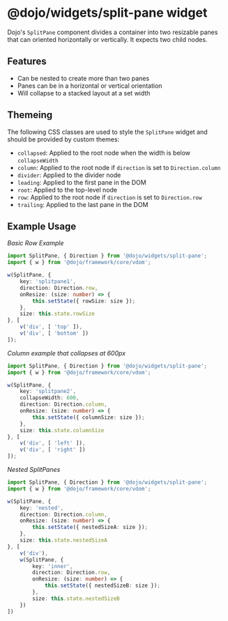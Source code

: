 # @dojo/widgets/split-pane widget

Dojo's `SplitPane` component divides a container into two resizable panes that can oriented horizontally or vertically. It expects two child nodes.

## Features

- Can be nested to create more than two panes
- Panes can be in a horizontal or vertical orientation
- Will collapse to a stacked layout at a set width

## Themeing

The following CSS classes are used to style the `SplitPane` widget and should be provided by custom themes:

- `collapsed`: Applied to the root node when the width is below `collapseWidth`
- `column`: Applied to the root node if `direction` is set to `Direction.column`
- `divider`: Applied to the divider node
- `leading`: Applied to the first pane in the DOM
- `root`: Applied to the top-level node
- `row`: Applied to the root node if `direction` is set to `Direction.row`
- `trailing`: Applied to the last pane in the DOM

## Example Usage

*Basic Row Example*
```typescript
import SplitPane, { Direction } from '@dojo/widgets/split-pane';
import { w } from '@dojo/framework/core/vdom';

w(SplitPane, {
	key: 'splitpane1',
	direction: Direction.row,
	onResize: (size: number) => {
		this.setState({ rowSize: size });
	},
	size: this.state.rowSize
}, [
	v('div', [ 'top' ]),
	v('div', [ 'bottom' ])
]);
```

*Column example that collapses at 600px*
```typescript
import SplitPane, { Direction } from '@dojo/widgets/split-pane';
import { w } from '@dojo/framework/core/vdom';

w(SplitPane, {
	key: 'splitpane2',
	collapseWidth: 600,
	direction: Direction.column,
	onResize: (size: number) => {
		this.setState({ columnSize: size });
	},
	size: this.state.columnSize
}, [
	v('div', [ 'left' ]),
	v('div', [ 'right' ])
]);
```

*Nested SplitPanes*
```typescript
import SplitPane, { Direction } from '@dojo/widgets/split-pane';
import { w } from '@dojo/framework/core/vdom';

w(SplitPane, {
	key: 'nested',
	direction: Direction.column,
	onResize: (size: number) => {
		this.setState({ nestedSizeA: size });
	},
	size: this.state.nestedSizeA
}, [
	v('div'),
	w(SplitPane, {
		key: 'inner',
		direction: Direction.row,
		onResize: (size: number) => {
			this.setState({ nestedSizeB: size });
		},
		size: this.state.nestedSizeB
	})
])
```
